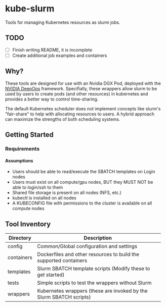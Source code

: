 # kube-slurm

Tools for managing Kubernetes resources as slurm jobs.

## TODO

- [ ] Finish writing README, it is incomplete
- [ ] Create additional job examples and containers

## Why?

These tools are designed for use with an Nvidia DGX Pod, deployed with the [NVIDIA DeepOps](https://github.com/NVIDIA/deepops) framework. Specifially, these wrappers allow slurm to be used by users to create pods (and other resources) in kubernetes and provides a better way to control time-sharing.

The default Kubernetes scheduler does not implement concepts like slurm's "fair-share" to help with allocating resources to users. A hybrid approach can maximize the strengths of both scheduling systems. 

## Getting Started

### Requirements

#### Assumptions

* Users should be able to read/execute the SBATCH templates on Login nodes
* Users must exist on all compute/gpu nodes, BUT they MUST NOT be able to login/ssh to them
* Shared file storage is present on all nodes (NFS, etc.)
* kubectl is installed on all nodes
* A KUBECONFIG file with permissions to the cluster is available on all compute nodes

## Tool Inventory

Directory | Description
--------- | -----------
config | Common/Global configuration and settings
containers | Dockerfiles and other resources to build the supported containers
templates | Slurm SBATCH template scripts (Modify these to get started)
tests | Simple scripts to test the wrappers without Slurm
wrappers | Kubernetes wrappers (these are invoked by the Slurm SBATCH scripts)